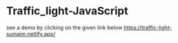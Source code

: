 # Traffic_light-JavaScript
see a demo by clicking on the given link below https://traffic-light-sumaim.netlify.app/
<a href="https://traffic-light-sumaim.netlify.app/"></a>
